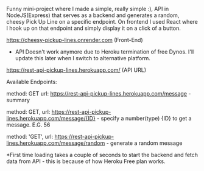 Funny mini-project where I made a simple, really simple :), API in NodeJS(Express) that serves as a backend and generates a random, cheesy Pick Up Line on a specific endpoint. On frontend I used React where I hook up on that endpoint and simply display it on a click of a button.

https://cheesy-pickup-lines.onrender.com (Front-End)

* API Doesn't work anymore due to Heroku termination of free Dynos. I'll update this later when I switch to alternative platform.


https://rest-api-pickup-lines.herokuapp.com/ (API URL)

Available Endpoints: 

  method: GET
  url: https://rest-api-pickup-lines.herokuapp.com/message        - summary
  
  method: GET,
  url: https://rest-api-pickup-lines.herokuapp.com/message/{ID}   - specify a number(type) {ID} to get a message. E.G. 56
  
  method: 'GET',
  url: https://rest-api-pickup-lines.herokuapp.com/message/random    - generate a random message 

*First time loading takes a couple of seconds to start the backend and fetch data from API - this is because of how Heroku Free plan works.
